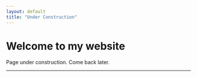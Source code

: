 ```yaml
---
layout: default
title: "Under Construction"
---
```


# Welcome to my website

Page under construction. Come back later.

----------------------







